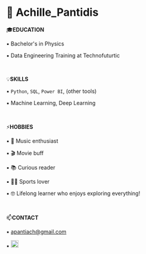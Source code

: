 # 🥁 Achille_Pantidis 

🎓**EDUCATION**

▪️ Bachelor's in Physics

▪️ Data Engineering Training at Technofuturtic

<br>  

💡**SKILLS**

▪️ `Python`, `SQL`, `Power BI`, (other tools)

▪️ Machine Learning, Deep Learning 

<br>  

⚡**HOBBIES**

▪️ 🥁 Music enthusiast

▪️ 🎬 Movie buff

▪️ 📚 Curious reader

▪️ 🏋️‍♂️ Sports lover

▪️ 🤓 Lifelong learner who enjoys exploring everything!

<br>  

📫**CONTACT**

▪️ apantiach@gmail.com

▪️ <a href="https://www.linkedin.com/in/apantidis">
    <img src="https://github.com/user-attachments/assets/2bab8e4e-ca03-4cb5-b063-3059ea2dfc41" width="20"/>
</a>
